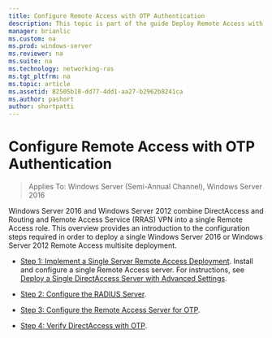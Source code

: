 ```yaml
---
title: Configure Remote Access with OTP Authentication
description: This topic is part of the guide Deploy Remote Access with OTP Authentication in Windows Server 2016.
manager: brianlic
ms.custom: na
ms.prod: windows-server
ms.reviewer: na
ms.suite: na
ms.technology: networking-ras
ms.tgt_pltfrm: na
ms.topic: article
ms.assetid: 82505b18-dd77-4dd1-aa27-b2962b8241ca
ms.author: pashort
author: shortpatti
---
```

# Configure Remote Access with OTP Authentication

>Applies To: Windows Server (Semi-Annual Channel), Windows Server 2016

 Windows Server 2016 and Windows Server 2012 combine DirectAccess and Routing and Remote Access Service (RRAS) VPN into a single Remote Access role. This overview provides an introduction to the configuration steps required in order to deploy a single  Windows Server 2016 or  Windows Server 2012  Remote Access multisite deployment.  


- [Step 1: Implement a Single Server Remote Access Deployment](../../multisite/configure/Step-1-Implement-a-Single-Server-Remote-Access-Deployment.md). Install and configure a single Remote Access server. For instructions, see [Deploy a Single DirectAccess Server with Advanced Settings](https://technet.microsoft.com/windows-server-docs/networking/remote-access/directaccess/single-server-advanced/deploy-a-single-directaccess-server-with-advanced-settings).

- [Step 2: Configure the RADIUS Server](Step-2-Configure-the-RADIUS-Server.md).

- [Step 3: Configure the Remote Access Server for OTP](Step-3-Configure-the-Remote-Access-Server-for-OTP.md).

- [Step 4: Verify DirectAccess with OTP](Step-4-Verify-DirectAccess-with-OTP.md).
  


